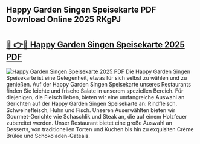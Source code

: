 ## Happy Garden Singen Speisekarte PDF Download Online 2025 RKgPJ

# <h2><a href="http://gc6eb97.nevu.top/?p=Happy+Garden+Singen+Speisekarte">🔗 👉🔴 Happy Garden Singen Speisekarte 2025 PDF</a></h2>

[![Happy Garden Singen Speisekarte 2025 PDF](https://i.imgur.com/dBaPXMq.png)](http://gc6eb97.nevu.top/?p=Happy+Garden+Singen+Speisekarte)
Die Happy Garden Singen Speisekarte ist eine Gelegenheit, etwas für sich selbst zu wählen und zu genießen. Auf der Happy Garden Singen Speisekarte unseres Restaurants finden Sie leichte und frische Salate in unserem speziellen Bereich. Für diejenigen, die Fleisch lieben, bieten wir eine umfangreiche Auswahl an Gerichten auf der Happy Garden Singen Speisekarte an: Rindfleisch, Schweinefleisch, Huhn und Fisch. Unseren Auserwählten bieten wir Gourmet-Gerichte wie Schaschlik und Steak an, die auf einem Holzfeuer zubereitet werden. Unser Restaurant bietet eine große Auswahl an Desserts, von traditionellen Torten und Kuchen bis hin zu exquisiten Crème Brûlée und Schokoladen-Gateais.
